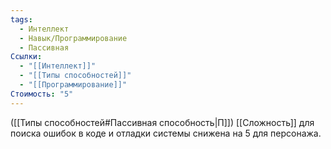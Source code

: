 ```yaml
---
tags:
  - Интеллект
  - Навык/Программирование
  - Пассивная
Ссылки:
  - "[[Интеллект]]"
  - "[[Типы способностей]]"
  - "[[Программирование]]"
Стоимость: "5"
---
```

([[Типы способностей#Пассивная способность|П]]) [[Сложность]] для поиска ошибок в коде и отладки системы снижена на 5 для персонажа. 